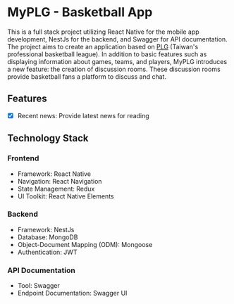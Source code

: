# MyPLG - Basketball App

This is a full stack project utilizing React Native for the mobile app development, NestJs for the backend, and Swagger for API documentation. The project aims to create an application based on [PLG](https://pleagueofficial.com/) 
(Taiwan's professional basketball league). In addition to basic features such as displaying information about games, teams, and players, MyPLG introduces a new feature: the creation of discussion rooms. These discussion rooms 
provide basketball fans a platform to discuss and chat.

## Features

- [X] Recent news: Provide latest news for reading
## Technology Stack
### Frontend
- Framework: React Native
- Navigation: React Navigation
- State Management: Redux
- UI Toolkit: React Native Elements

### Backend
- Framework: NestJs
- Database: MongoDB
- Object-Document Mapping (ODM): Mongoose
- Authentication: JWT

### API Documentation
- Tool: Swagger
- Endpoint Documentation: Swagger UI

